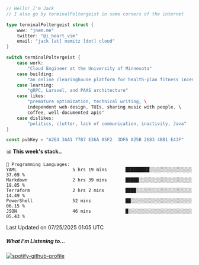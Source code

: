 ```go
// Hello! I'm Jack
// I also go by terminalPoltergeist in some corners of the internet

type terminalPoltergeist struct {
    www: "jnem.me"
    twitter: "@i_heart_vim"
    email: "jack [at] nemitz [dot] cloud"
}

switch terminalPoltergeist {
    case work:
        "Cloud Engineer at the University of Minnesota"
    case building:
        "an online clearinghouse platform for health-plan fitness incentive programs"
    case learning:
        "gRPC, Laravel, and PAAS architecture"
    case likes:
        "premature optimization, technical writing, \
        independent web-design, TUIs, sharing music with people, \
        coffee, well-documented apis"
    case dislikes:
        "politics, clutter, lack of communication, inactivity, Java"
}

const pubKey = "A2E4 3AA1 77B7 E36A 05F2  3DF6 A25B 2683 4BB1 E43F"
```

<!--START_SECTION:waka-->
📊 **This week's stack..** 

```text
💬 Programming Languages: 
YAML                     5 hrs 19 mins       █████████░░░░░░░░░░░░░░░░   37.69 % 
Markdown                 2 hrs 39 mins       █████░░░░░░░░░░░░░░░░░░░░   18.85 % 
Terraform                2 hrs 2 mins        ████░░░░░░░░░░░░░░░░░░░░░   14.49 % 
PowerShell               52 mins             ██░░░░░░░░░░░░░░░░░░░░░░░   06.15 % 
JSON                     46 mins             █░░░░░░░░░░░░░░░░░░░░░░░░   05.43 % 
```


 Last Updated on 07/25/2025 01:05 UTC
<!--END_SECTION:waka-->

##### What I'm Listening to...

[![spotify-github-profile](https://jnem.me/listening-item?maxAge=2592000)](https://jnem.me/listening)
